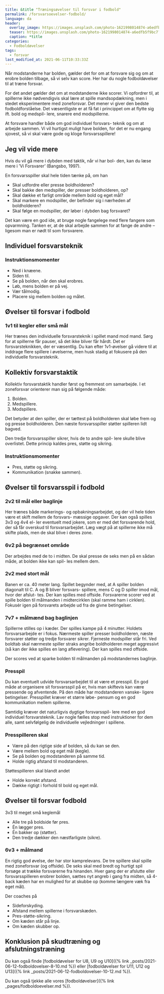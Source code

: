 ```yaml
---
title: &title "Træningsøvelser til forsvar i fodbold"
permalink: /forsvarsoevelser-fodbold/
language: da
header:
  overlay_image: https://images.unsplash.com/photo-1621998014874-a6edfb5f9bc7?ixid=MnwxMjA3fDB8MHxwaG90by1wYWdlfHx8fGVufDB8fHx8&ixlib=rb-1.2.1&auto=format&fit=crop&w=1949&q=80
  teaser: https://images.unsplash.com/photo-1621998014874-a6edfb5f9bc7?ixid=MnwxMjA3fDB8MHxwaG90by1wYWdlfHx8fGVufDB8fHx8&ixlib=rb-1.2.1&auto=format&fit=crop&w=400&q=80
  caption: *title
categories:
  - Fodboldøvelser
tags:
  - forsvar
last_modified_at: 2021-06-11T10:33:33Z
---
```


Når modstanderne har bolden, gælder det for om at forsvare sig og om at erobre bolden tilbage, så vi selv kan score. Her har du nogle fodboldøvelser til at træne forsvar.

For det andet gælder det om at modstanderne ikke
scorer. Vi opfordrer til, at spillerne ikke nødvendigvis
skal lære at spille mandsopdækning, men i stedet
eksperimentere med zoneforsvar. Det mener vi giver
den bedste fodboldforståelse. Det væsentligste er at
få fat i princippet om at flytte sig ift. bold og medspil-
lere, snarere end modspillerne.

At forsvare handler både om god individuel forsvars-
teknik og om at arbejde sammen. Vi vil hurtigst
muligt have bolden, for det er nu engang sjovest, så
vi skal være gode og kloge forsvarsspillere!

## Jeg vil vide mere

Hvis du vil gå mere i dybden med taktik, når vi har bol-
den, kan du læse mere i ’Vi Forsvarer’ (Bangsbo, 1997).

En forsvarsspiller skal hele tiden tænke på, om han

- Skal udfordre eller presse boldholderen?
- Skal bakke den medspiller, der presser boldholderen, op?
- Skal dække et farligt område mellem bold og eget
mål?
- Skal markere en modspiller, der befinder sig i nærheden af boldholderen?
- Skal følge en modspiller, der løber i dybden bag
forsvaret?

Det kan være en god ide, at bruge nogle fangelege
med flere fangere som opvarmning. Tanken er, at de
skal arbejde sammen for at fange de andre – ligesom
man er nødt til som forsvarere.

## Individuel forsvarsteknik

### Instruktionsmomenter

- Ned i knæene.
- Siden til.
- Se på bolden, når den skal erobres.
- Løb, mens bolden er på vej.
- Vær tålmodig.
- Placere sig mellem bolden og målet.

## Øvelser til forsvar i fodbold

### 1v1 til kegler eller små mål

Her trænes den individuelle forsvarsteknik i spillet
mand mod mand. Sørg for at spillerne får pauser, så
det ikke bliver får hårdt. Det er forsvarsteknikken, der
er væsentlig. Du kan efter 1v1-øvelser gå videre til at
inddrage flere spillere i øvelserne, men husk stadig at
fokusere på den individuelle forsvarsteknik.

## Kollektiv forsvarstaktik

Kollektiv forsvarstaktik handler først og fremmest
om samarbejde. I et zoneforsvar orienterer man sig
på følgende måde:

1. Bolden.
2. Medspillere.
3. Modspillere.

Det betyder at den spiller, der er tættest på boldholderen skal løbe frem og og presse boldholderen. Den
næste forsvarsspiller støtter spilleren lidt bagved.

Den tredje forsvarsspiller sikrer, hvis de to andre spil-
lere skulle blive overlistet. Dette princip kaldes pres,
støtte og sikring.

### Instruktionsmomenter

- Pres, støtte og sikring.
- Kommunikation (snakke sammen).

## Øvelser til forsvarsspil i fodbold

### 2v2 til mål eller baglinje

Her trænes både markerings- og opbakningsarbejdet,
og der vil hele tiden være et skift mellem de forsvars-
mæssige opgaver. Der kan også spilles 3v3 og 4v4 el-
ler eventuelt med jokere, som er med det forsvarende
hold, der så får overskud til forsvarsarbejdet. Læg
vægt på at spillerne ikke må skifte plads, men de skal
blive i deres zone.

### 6v2 på begrænset område

Der arbejdes med de to i midten. De skal presse de
seks men på en sådan måde, at bolden ikke kan spil-
les mellem dem.

### 2v2 med stort mål

Banen er ca. 40 meter lang. Spillet begynder med, at
A spiller bolden diagonalt til C. A og B bliver forsvars-
spillere, mens C og D spiller imod mål, hvor der afslut-
tes. Der kan spilles med offside. Forsvarerne scorer
ved at spille bolden til målmanden i midtercirklen
(skal ramme ham i cirklen). Fokusér igen på forsvarets
arbejde ud fra de givne betingelser.

### 7v7 + målmænd bag baglinjen

Spillerne stilles op i kæder. Der spilles kampe på 4 minutter. Holdets forsvarsarbejde er i fokus. Nærmeste
spiller presser boldholderen, næste forsvarer støtter
og tredje forsvarer sikrer. Fjerneste modspiller står
fri. Ved boldtab skal nærmeste spiller straks angribe
boldholderen meget aggressivt (så kan der ikke spilles en lang aflevering). Der kan spilles med offside.

Der scores ved at sparke bolden til målmanden på
modstandernes baglinje.

### Presspil

Du kan eventuelt udvide forsvarsarbejdet til at være
et presspil. En god måde at organisere sit forsvarsspil på er, hvis man skiftevis kan være pressende og
afventende. På den måde har modstanderen vanske-
ligere betingelser. Presspillet kræver et større løbe-
pensum og en god kommunikation mellem spillerne.

Samtidig kræver det naturligvis dygtige forsvarsspil-
lere med en god individuel forsvarsteknik. Lav nogle
fælles stop med instruktioner for dem alle, samt
selvfølgelig de individuelle vejledninger i spillene.

### Presspilleren skal

- Være på den rigtige side af bolden, så du kan se
den.
- Være mellem bold og eget mål (kegle).
- Se på bolden og modstanderen på samme tid.
- Holde rigtig afstand til modstanderen.

Støttespilleren skal blandt andet

- Holde korrekt afstand.
- Dække rigtigt i forhold til bold og eget mål.

## Øvelser til forsvar fodbold

3v3 til meget små keglemål

- Alle tre på boldside før pres.
- Én lægger pres.
- Én bakker op (støtter).
- Den tredje dækker den næstfarligste (sikre).

### 6v3 + målmand

En rigtig god øvelse, der har stor kamprelevans. De
tre spillere skal spille med zoneforsvar (og offside).
De seks skal med bredt og hurtigt spil forsøge at
trække forsvarerne fra hinanden. Hver gang der er
afslutte eller forsvarsspilleren erobrer bolden, sættes
nyt angreb i gang fra midten, så 4-back kæden har en
mulighed for at skubbe op (komme længere væk fra
eget mål).

Der coaches på

- Sideforskyding.
- Afstand mellem spillerne i forsvarskæden.
- Pres-støtte-sikring.
- Om kæden står på linje.
- Om kæden skubber op.

## Konklusion på skudtræning og afslutningstræning

Du kan også finde [fodboldøvelser for U8, U9 og U10]({% link _posts/2021-06-12-fodboldovelser-8-10.md %}) eller [fodboldøvelser for U11, U12 og U13]({% link _posts/2021-06-12-fodboldovelser-10-12.md %}).

Du kan også tjekke alle vores [fodboldøvelser]({% link _pages/fodboldoevelser.md %}).
